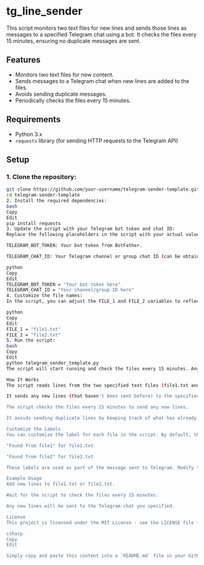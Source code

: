 # tg_line_sender

This script monitors two text files for new lines and sends those lines as messages to a specified Telegram chat using a bot. It checks the files every 15 minutes, ensuring no duplicate messages are sent.

## Features

- Monitors two text files for new content.
- Sends messages to a Telegram chat when new lines are added to the files.
- Avoids sending duplicate messages.
- Periodically checks the files every 15 minutes.

## Requirements

- Python 3.x
- `requests` library (for sending HTTP requests to the Telegram API)

## Setup

### 1. Clone the repository:

```bash
git clone https://github.com/your-username/telegram-sender-template.git
cd telegram-sender-template
2. Install the required dependencies:
bash
Copy
Edit
pip install requests
3. Update the script with your Telegram bot token and chat ID:
Replace the following placeholders in the script with your actual values:

TELEGRAM_BOT_TOKEN: Your bot token from BotFather.

TELEGRAM_CHAT_ID: Your Telegram channel or group chat ID (can be obtained from your bot or a Telegram group chat).

python
Copy
Edit
TELEGRAM_BOT_TOKEN = "Your bot token here"
TELEGRAM_CHAT_ID = "Your channel/group ID here"
4. Customize the file names:
In the script, you can adjust the FILE_1 and FILE_2 variables to reflect the names of the text files you want to monitor.

python
Copy
Edit
FILE_1 = "file1.txt"
FILE_2 = "file2.txt"
5. Run the script:
bash
Copy
Edit
python telegram_sender_template.py
The script will start running and check the files every 15 minutes. Any new lines added to the files will be sent as messages to your specified Telegram chat.

How It Works
The script reads lines from the two specified text files (file1.txt and file2.txt).

It sends any new lines (that haven't been sent before) to the specified Telegram chat.

The script checks the files every 15 minutes to send any new lines.

It avoids sending duplicate lines by keeping track of what has already been sent.

Customize the Labels
You can customize the label for each file in the script. By default, the labels are:

"Found from file1" for file1.txt

"Found from file2" for file2.txt

These labels are used as part of the message sent to Telegram. Modify the process_file function to change the label for each file.

Example Usage
Add new lines to file1.txt or file2.txt.

Wait for the script to check the files every 15 minutes.

Any new lines will be sent to the Telegram chat you specified.

License
This project is licensed under the MIT License - see the LICENSE file for details.

csharp
Copy
Edit

Simply copy and paste this content into a `README.md` file in your GitHub repository!
